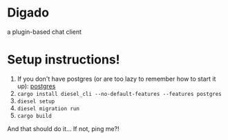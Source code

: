 # Digado
a plugin-based chat client

# Setup instructions!
1. If you don't have postgres (or are too lazy to remember how to start it up):
[postgres]
2. `cargo install diesel_cli --no-default-features --features postgres`
3. `diesel setup`
4. `diesel migration run`
5. `cargo build`

And that should do it... If not, ping me?!

[postgres]: https://www.postgresql.org/docs/10/static/install-short.html
[rocket]: https://rocket.rs/guide/quickstart/#running-examples
